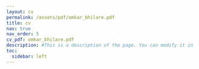 ```yaml
---
layout: cv
permalink: /assets/pdf/omkar_bhilare.pdf
title: cv
nav: true
nav_order: 5
cv_pdf: omkar_bhilare.pdf
description: #This is a description of the page. You can modify it in '_pages/cv.md'. You can also change or remove the top pdf download button.
toc:
  sidebar: left
---
```

